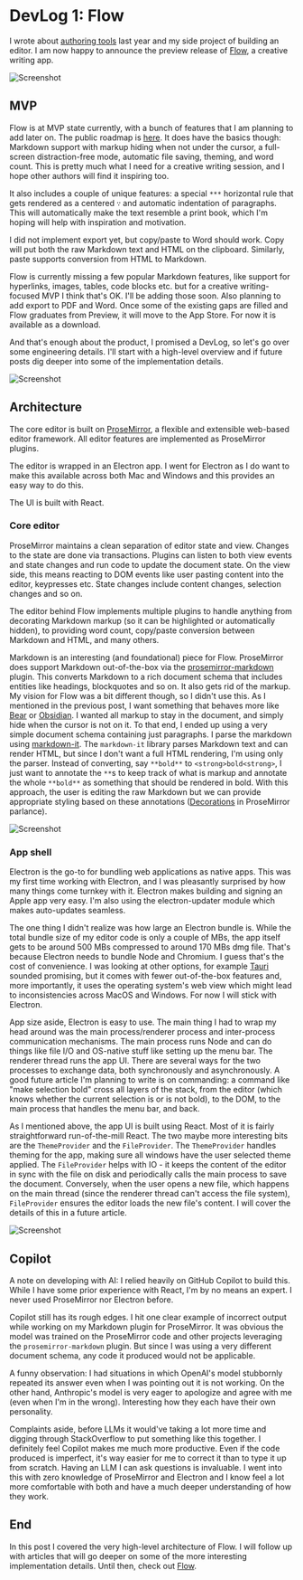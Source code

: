 # DevLog 1: Flow

I wrote about [authoring tools](https://vladris.com/blog/2024/12/07/notes-on-authoring-tools.html) last year and my side project of building an editor. I am now happy to announce the preview release of [Flow](https://saturn9.studio/flow/), a creative writing app.

![Screenshot](./blank.png)

## MVP

Flow is at MVP state currently, with a bunch of features that I am planning to add later on. The public roadmap is [here](https://saturn9.studio/flow/roadmap/). It does have the basics though: Markdown support with markup hiding when not under the cursor, a full-screen distraction-free mode, automatic file saving, theming, and word count. This is pretty much what I need for a creative writing session, and I hope other authors will find it inspiring too.

It also includes a couple of unique features: a special `***` horizontal rule that gets rendered as a centered `∵` and automatic indentation of paragraphs. This will automatically make the text resemble a print book, which I'm hoping will help with inspiration and motivation.

I did not implement export yet, but copy/paste to Word should work. Copy will put both the raw Markdown text and HTML on the clipboard. Similarly, paste supports conversion from HTML to Markdown.

Flow is currently missing a few popular Markdown features, like support for hyperlinks, images, tables, code blocks etc. but for a creative writing-focused MVP I think that's OK. I'll be adding those soon. Also planning to add export to PDF and Word. Once some of the existing gaps are filled and Flow graduates from Preview, it will move to the App Store. For now it is available as a download.

And that's enough about the product, I promised a DevLog, so let's go over some engineering details. I'll start with a high-level overview and if future posts dig deeper into some of the implementation details.

![Screenshot](./focus.png)

## Architecture

The core editor is built on [ProseMirror](https://prosemirror.net/), a flexible and extensible web-based editor framework. All editor features are implemented as ProseMirror plugins.

The editor is wrapped in an Electron app. I went for Electron as I do want to make this available across both Mac and Windows and this provides an easy way to do this.

The UI is built with React.

### Core editor

ProseMirror maintains a clean separation of editor state and view. Changes to the state are done via transactions. Plugins can listen to both view events and state changes and run code to update the document state. On the view side, this means reacting to DOM events like user pasting content into the editor, keypresses etc. State changes include content changes, selection changes and so on.

The editor behind Flow implements multiple plugins to handle anything from decorating Markdown markup (so it can be highlighted or automatically hidden), to providing word count, copy/paste conversion between Markdown and HTML, and many others.

Markdown is an interesting (and foundational) piece for Flow. ProseMirror does support Markdown out-of-the-box via the [prosemirror-markdown](https://github.com/ProseMirror/prosemirror-markdown) plugin. This converts Markdown to a rich document schema that includes entities like headings, blockquotes and so on. It also gets rid of the markup. My vision for Flow was a bit different though, so I didn't use this. As I mentioned in the previous post, I want something that behaves more like [Bear](https://bear.app/) or [Obsidian](https://obsidian.md/). I wanted all markup to stay in the document, and simply hide when the cursor is not on it. To that end, I ended up using a very simple document schema containing just paragraphs. I parse the markdown using [markdown-it](https://github.com/markdown-it/markdown-it). The `markdown-it` library parses Markdown text and can render HTML, but since I don't want a full HTML rendering, I'm using only the parser. Instead of converting, say `**bold**` to `<strong>bold<strong>`, I just want to annotate the `**`s to keep track of what is markup and annotate the whole `**bold**` as something that should be rendered in bold. With this approach, the user is editing the raw Markdown but we can provide appropriate styling based on these annotations ([Decorations](https://prosemirror.net/docs/ref/#view.Decorations) in ProseMirror parlance).

![Screenshot](./markdown.png)

### App shell

Electron is the go-to for bundling web applications as native apps. This was my first time working with Electron, and I was pleasantly surprised by how many things come turnkey with it. Electron makes building and signing an Apple app very easy. I'm also using the electron-updater module which makes auto-updates seamless.

The one thing I didn't realize was how large an Electron bundle is. While the total bundle size of my editor code is only a couple of MBs, the app itself gets to be around 500 MBs compressed to around 170 MBs dmg file. That's because Electron needs to bundle Node and Chromium. I guess that's the cost of convenience. I was looking at other options, for example [Tauri](https://tauri.app/) sounded promising, but it comes with fewer out-of-the-box features and, more importantly, it uses the operating system's web view which might lead to inconsistencies across MacOS and Windows. For now I will stick with Electron.

App size aside, Electron is easy to use. The main thing I had to wrap my head around was the main process/renderer process and inter-process communication mechanisms. The main process runs Node and can do things like file I/O and OS-native stuff like setting up the menu bar. The renderer thread runs the app UI. There are several ways for the two processes to exchange data, both synchronously and asynchronously. A good future article I'm planning to write is on commanding: a command like "make selection bold" cross all layers of the stack, from the editor (which knows whether the current selection is or is not bold), to the DOM, to the main process that handles the menu bar, and back.

As I mentioned above, the app UI is built using React. Most of it is fairly straightforward run-of-the-mill React. The two maybe more interesting bits are the `ThemeProvider` and the `FileProvider`. The `ThemeProvider` handles theming for the app, making sure all windows have the user selected theme applied. The `FileProvider` helps with IO - it keeps the content of the editor in sync with the file on disk and periodically calls the main process to save the document. Conversely, when the user opens a new file, which happens on the main thread (since the renderer thread can't access the file system), `FileProvider` ensures the editor loads the new file's content. I will cover the details of this in a future article.

![Screenshot](./themes.png)

## Copilot

A note on developing with AI: I relied heavily on GitHub Copilot to build this. While I have some prior experience with React, I'm by no means an expert. I never used ProseMirror nor Electron before.

Copilot still has its rough edges. I hit one clear example of incorrect output while working on my Markdown plugin for ProseMirror. It was obvious the model was trained on the ProseMirror code and other projects leveraging the `prosemirror-markdown` plugin. But since I was using a very different document schema, any code it produced would not be applicable.

A funny observation: I had situations in which OpenAI's model stubbornly repeated its answer even when I was pointing out it is not working. On the other hand, Anthropic's model is very eager to apologize and agree with me (even when I'm in the wrong). Interesting how they each have their own personality.

Complaints aside, before LLMs it would've taking a lot more time and digging through StackOverflow to put something like this together. I definitely feel Copilot makes me much more productive. Even if the code produced is imperfect, it's way easier for me to correct it than to type it up from scratch. Having an LLM I can ask questions is invaluable. I went into this with zero knowledge of ProseMirror and Electron and I know feel a lot more comfortable with both and have a much deeper understanding of how they work.

## End

In this post I covered the very high-level architecture of Flow. I will follow up with articles that will go deeper on some of the more interesting implementation details. Until then, check out [Flow](https://saturn9.studio/flow/).
